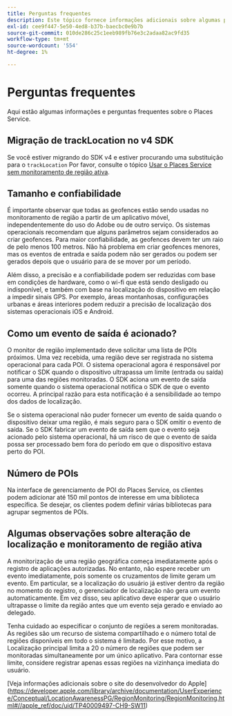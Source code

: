 ```yaml
---
title: Perguntas frequentes
description: Este tópico fornece informações adicionais sobre algumas perguntas frequentes.
exl-id: cee9f447-5e50-4ed8-b37b-baecbc0e9b7b
source-git-commit: 010de286c25c1eeb989fb76e3c2adaa82ac9fd35
workflow-type: tm+mt
source-wordcount: '554'
ht-degree: 1%

---
```


# Perguntas frequentes

Aqui estão algumas informações e perguntas frequentes sobre o Places Service.

## Migração de trackLocation no v4 SDK

Se você estiver migrando do SDK v4 e estiver procurando uma substituição para o `trackLocation` Por favor, consulte o tópico [Usar o Places Service sem monitoramento de região ativa](use-places-without-active-monitoring.md).

## Tamanho e confiabilidade

É importante observar que todas as geofences estão sendo usadas no monitoramento de região a partir de um aplicativo móvel, independentemente do uso do Adobe ou de outro serviço. Os sistemas operacionais recomendam que alguns parâmetros sejam considerados ao criar geofences. Para maior confiabilidade, as geofences devem ter um raio de pelo menos 100 metros. Não há problema em criar geofences menores, mas os eventos de entrada e saída podem não ser gerados ou podem ser gerados depois que o usuário para de se mover por um período.

Além disso, a precisão e a confiabilidade podem ser reduzidas com base em condições de hardware, como o wi-fi que está sendo desligado ou indisponível, e também com base na localização do dispositivo em relação a impedir sinais GPS. Por exemplo, áreas montanhosas, configurações urbanas e áreas interiores podem reduzir a precisão de localização dos sistemas operacionais iOS e Android.

## Como um evento de saída é acionado?

O monitor de região implementado deve solicitar uma lista de POIs próximos. Uma vez recebida, uma região deve ser registrada no sistema operacional para cada POI. O sistema operacional agora é responsável por notificar o SDK quando o dispositivo ultrapassa um limite (entrada ou saída) para uma das regiões monitoradas. O SDK aciona um evento de saída somente quando o sistema operacional notifica o SDK de que o evento ocorreu. A principal razão para esta notificação é a sensibilidade ao tempo dos dados de localização.

Se o sistema operacional não puder fornecer um evento de saída quando o dispositivo deixar uma região, é mais seguro para o SDK omitir o evento de saída. Se o SDK fabricar um evento de saída sem que o evento seja acionado pelo sistema operacional, há um risco de que o evento de saída possa ser processado bem fora do período em que o dispositivo estava perto do POI.

## Número de POIs

Na interface de gerenciamento de POI do Places Service, os clientes podem adicionar até 150 mil pontos de interesse em uma biblioteca específica. Se desejar, os clientes podem definir várias bibliotecas para agrupar segmentos de POIs.

## Algumas observações sobre alteração de localização e monitoramento de região ativa

A monitorização de uma região geográfica começa imediatamente após o registro de aplicações autorizadas. No entanto, não espere receber um evento imediatamente, pois somente os cruzamentos de limite geram um evento. Em particular, se a localização do usuário já estiver dentro da região no momento do registro, o gerenciador de localização não gera um evento automaticamente. Em vez disso, seu aplicativo deve esperar que o usuário ultrapasse o limite da região antes que um evento seja gerado e enviado ao delegado.

Tenha cuidado ao especificar o conjunto de regiões a serem monitoradas. As regiões são um recurso de sistema compartilhado e o número total de regiões disponíveis em todo o sistema é limitado. Por esse motivo, a Localização principal limita a 20 o número de regiões que podem ser monitoradas simultaneamente por um único aplicativo. Para contornar esse limite, considere registrar apenas essas regiões na vizinhança imediata do usuário.

[Veja informações adicionais sobre o site do desenvolvedor do Apple] (https://developer.apple.com/library/archive/documentation/UserExperience/Conceptual/LocationAwarenessPG/RegionMonitoring/RegionMonitoring.html#//apple_ref/doc/uid/TP40009497-CH9-SW11)
